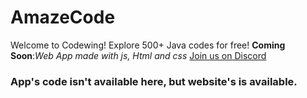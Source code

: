 # AmazeCode
Welcome to Codewing! Explore 500+ Java codes for free!
**Coming Soon**:*Web App made with js, Html and css*
[Join us on Discord](https://discord.gg/dCVHetn8Y3)
### App's code isn't available here, but website's is available.
